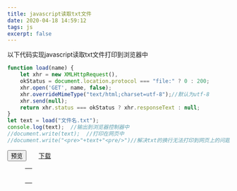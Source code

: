 ```yaml
---
title: javascript读取txt文件
date: 2020-04-18 14:59:12
tags: js
excerpt: false
---
```

以下代码实现javascript读取txt文件打印到浏览器中
```js
function load(name) {    
    let xhr = new XMLHttpRequest(),        
    okStatus = document.location.protocol === "file:" ? 0 : 200;    
    xhr.open('GET', name, false);    
    xhr.overrideMimeType("text/html;charset=utf-8");//默认为utf-8    
    xhr.send(null);    
    return xhr.status === okStatus ? xhr.responseText : null;
}
let text = load("文件名.txt");
console.log(text);  //输出到浏览器控制器中 
//document.write(text);  //打印在网页中 
//document.write("<pre>"+text+"<pre/>")//解决txt的换行无法打印到网页上的问题
```

<div>
<button onclick="show()">预览</button>&emsp;&emsp;<a href="https://cdn.jsdelivr.net/gh/akbcd/akbcd.github.io@hexo/source/_posts/javascript读取txt文件/tv.txt" target="_blank">下载</a>
<figure class="highlight plain" >
<table><tbody><tr>
<td class="code">
<pre id="show"></pre>
</td>
</tr></tbody></table>
</figure>
<script type="text/javascript">
//读取txt文件
function load(name) {    
    let xhr = new XMLHttpRequest(),        
    okStatus = document.location.protocol === "file:" ? 0 : 200;    
    xhr.open('GET', name, false);    
    xhr.overrideMimeType("text/html;charset=utf-8");//默认为utf-8    
    xhr.send(null);    
    return xhr.status === okStatus ? xhr.responseText : null;
}
function show(){
    let text = load("tv.txt");
    //console.log(text);  //输出到浏览器控制器中 
    //document.write(text);  //打印在网页中 
    //document.write("<pre>"+text+"<pre/>")//解决txt的换行无法打印到网页上的问题
    document.getElementById("show").innerHTML=text;
}
</script>
</div>